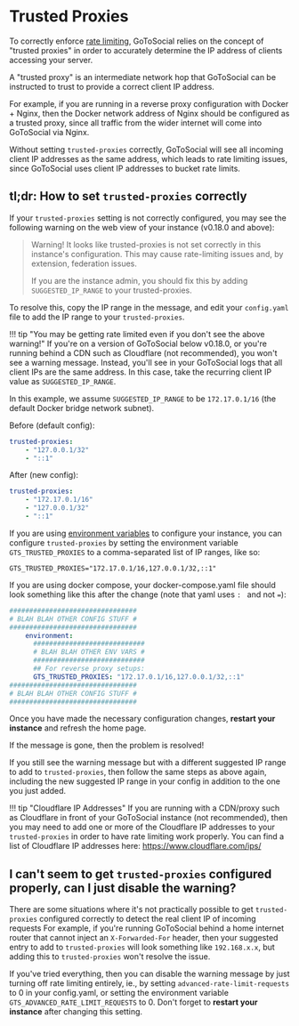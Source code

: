 # Trusted Proxies

To correctly enforce [rate limiting](../api/ratelimiting.md), GoToSocial relies on the concept of "trusted proxies" in order to accurately determine the IP address of clients accessing your server.

A "trusted proxy" is an intermediate network hop that GoToSocial can be instructed to trust to provide a correct client IP address.

For example, if you are running in a reverse proxy configuration with Docker + Nginx, then the Docker network address of Nginx should be configured as a trusted proxy, since all traffic from the wider internet will come into GoToSocial via Nginx.

Without setting `trusted-proxies` correctly, GoToSocial will see all incoming client IP addresses as the same address, which leads to rate limiting issues, since GoToSocial uses client IP addresses to bucket rate limits.

## tl;dr: How to set `trusted-proxies` correctly

If your `trusted-proxies` setting is not correctly configured, you may see the following warning on the web view of your instance (v0.18.0 and above):

> Warning! It looks like trusted-proxies is not set correctly in this instance's configuration. This may cause rate-limiting issues and, by extension, federation issues.
>
> If you are the instance admin, you should fix this by adding `SUGGESTED_IP_RANGE` to your trusted-proxies. 

To resolve this, copy the IP range in the message, and edit your `config.yaml` file to add the IP range to your `trusted-proxies`.

!!! tip "You may be getting rate limited even if you don't see the above warning!"
    If you're on a version of GoToSocial below v0.18.0, or you're running behind a CDN such as Cloudflare (not recommended), you won't see a warning message. Instead, you'll see in your GoToSocial logs that all client IPs are the same address. In this case, take the recurring client IP value as `SUGGESTED_IP_RANGE`.

In this example, we assume `SUGGESTED_IP_RANGE` to be `172.17.0.1/16` (the default Docker bridge network subnet).

Before (default config):

```yaml
trusted-proxies:
    - "127.0.0.1/32"
    - "::1"
```

After (new config):

```yaml
trusted-proxies:
    - "172.17.0.1/16"
    - "127.0.0.1/32"
    - "::1"
```

If you are using [environment variables](../configuration/index.md#environment-variables) to configure your instance, you can configure `trusted-proxies` by setting the environment variable `GTS_TRUSTED_PROXIES` to a comma-separated list of IP ranges, like so:

```env
GTS_TRUSTED_PROXIES="172.17.0.1/16,127.0.0.1/32,::1"
```

If you are using docker compose, your docker-compose.yaml file should look something like this after the change (note that yaml uses `: ` and not `=`):

```yaml
################################
# BLAH BLAH OTHER CONFIG STUFF #
################################
    environment:
      ############################
      # BLAH BLAH OTHER ENV VARS #
      ############################
      ## For reverse proxy setups:
      GTS_TRUSTED_PROXIES: "172.17.0.1/16,127.0.0.1/32,::1"
################################
# BLAH BLAH OTHER CONFIG STUFF #
################################
```

Once you have made the necessary configuration changes, **restart your instance** and refresh the home page.

If the message is gone, then the problem is resolved!

If you still see the warning message but with a different suggested IP range to add to `trusted-proxies`, then follow the same steps as above again, including the new suggested IP range in your config in addition to the one you just added.

!!! tip "Cloudflare IP Addresses"
    If you are running with a CDN/proxy such as Cloudflare in front of your GoToSocial instance (not recommended), then you may need to add one or more of the Cloudflare IP addresses to your `trusted-proxies` in order to have rate limiting work properly. You can find a list of Cloudflare IP addresses here: https://www.cloudflare.com/ips/

## I can't seem to get `trusted-proxies` configured properly, can I just disable the warning?

There are some situations where it's not practically possible to get `trusted-proxies` configured correctly to detect the real client IP of incoming requests For example, if you're running GoToSocial behind a home internet router that cannot inject an `X-Forwarded-For` header, then your suggested entry to add to `trusted-proxies` will look something like `192.168.x.x`, but adding this to `trusted-proxies` won't resolve the issue.

If you've tried everything, then you can disable the warning message by just turning off rate limiting entirely, ie., by setting `advanced-rate-limit-requests` to 0 in your config.yaml, or setting the environment variable `GTS_ADVANCED_RATE_LIMIT_REQUESTS` to 0. Don't forget to **restart your instance** after changing this setting.
